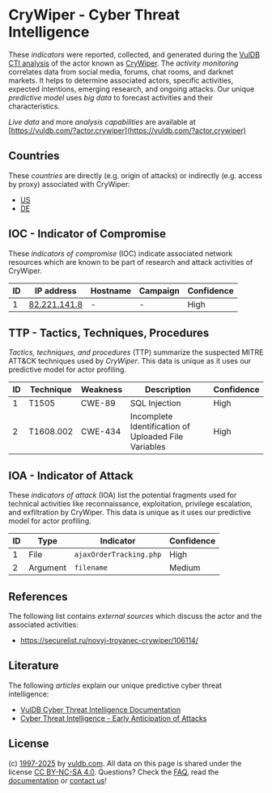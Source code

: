 # CryWiper - Cyber Threat Intelligence

These _indicators_ were reported, collected, and generated during the [VulDB CTI analysis](https://vuldb.com/?kb.cti) of the actor known as [CryWiper](https://vuldb.com/?actor.crywiper). The _activity monitoring_ correlates data from social media, forums, chat rooms, and darknet markets. It helps to determine associated actors, specific activities, expected intentions, emerging research, and ongoing attacks. Our unique _predictive model_ uses _big data_ to forecast activities and their characteristics.

_Live data_ and more _analysis capabilities_ are available at [https://vuldb.com/?actor.crywiper](https://vuldb.com/?actor.crywiper)

## Countries

These _countries_ are directly (e.g. origin of attacks) or indirectly (e.g. access by proxy) associated with CryWiper:

* [US](https://vuldb.com/?country.us)
* [DE](https://vuldb.com/?country.de)

## IOC - Indicator of Compromise

These _indicators of compromise_ (IOC) indicate associated network resources which are known to be part of research and attack activities of CryWiper.

ID | IP address | Hostname | Campaign | Confidence
-- | ---------- | -------- | -------- | ----------
1 | [82.221.141.8](https://vuldb.com/?ip.82.221.141.8) | - | - | High

## TTP - Tactics, Techniques, Procedures

_Tactics, techniques, and procedures_ (TTP) summarize the suspected MITRE ATT&CK techniques used by _CryWiper_. This data is unique as it uses our predictive model for actor profiling.

ID | Technique | Weakness | Description | Confidence
-- | --------- | -------- | ----------- | ----------
1 | T1505 | CWE-89 | SQL Injection | High
2 | T1608.002 | CWE-434 | Incomplete Identification of Uploaded File Variables | High

## IOA - Indicator of Attack

These _indicators of attack_ (IOA) list the potential fragments used for technical activities like reconnaissance, exploitation, privilege escalation, and exfiltration by CryWiper. This data is unique as it uses our predictive model for actor profiling.

ID | Type | Indicator | Confidence
-- | ---- | --------- | ----------
1 | File | `ajaxOrderTracking.php` | High
2 | Argument | `filename` | Medium

## References

The following list contains _external sources_ which discuss the actor and the associated activities:

* https://securelist.ru/novyj-troyanec-crywiper/106114/

## Literature

The following _articles_ explain our unique predictive cyber threat intelligence:

* [VulDB Cyber Threat Intelligence Documentation](https://vuldb.com/?kb.cti)
* [Cyber Threat Intelligence - Early Anticipation of Attacks](https://www.scip.ch/en/?labs.20201022)

## License

(c) [1997-2025](https://vuldb.com/?kb.changelog) by [vuldb.com](https://vuldb.com/?kb.about). All data on this page is shared under the license [CC BY-NC-SA 4.0](https://creativecommons.org/licenses/by-nc-sa/4.0/). Questions? Check the [FAQ](https://vuldb.com/?kb.faq), read the [documentation](https://vuldb.com/?kb) or [contact us](https://vuldb.com/?contact)!
